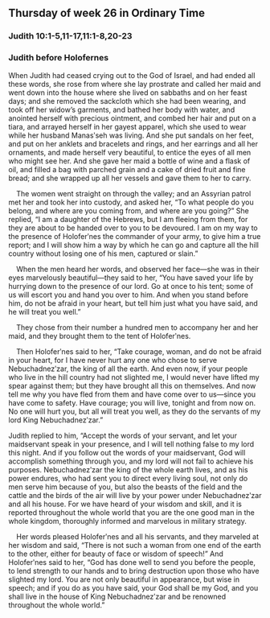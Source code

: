 ## Thursday of week 26 in Ordinary Time

### Judith 10:1-5,11-17,11:1-8,20-23

### Judith before Holofernes

When Judith had ceased crying out to the God of Israel, and had ended all these words, she rose from where she lay prostrate and called her maid and went down into the house where she lived on sabbaths and on her feast days; and she removed the sackcloth which she had been wearing, and took off her widow’s garments, and bathed her body with water, and anointed herself with precious ointment, and combed her hair and put on a tiara, and arrayed herself in her gayest apparel, which she used to wear while her husband Manasʹseh was living. And she put sandals on her feet, and put on her anklets and bracelets and rings, and her earrings and all her ornaments, and made herself very beautiful, to entice the eyes of all men who might see her. And she gave her maid a bottle of wine and a flask of oil, and filled a bag with parched grain and a cake of dried fruit and fine bread; and she wrapped up all her vessels and gave them to her to carry.

    The women went straight on through the valley; and an Assyrian patrol met her and took her into custody, and asked her, “To what people do you belong, and where are you coming from, and where are you going?” She replied, “I am a daughter of the Hebrews, but I am fleeing from them, for they are about to be handed over to you to be devoured. I am on my way to the presence of Holoferʹnes the commander of your army, to give him a true report; and I will show him a way by which he can go and capture all the hill country without losing one of his men, captured or slain.”

    When the men heard her words, and observed her face—she was in their eyes marvelously beautiful—they said to her, “You have saved your life by hurrying down to the presence of our lord. Go at once to his tent; some of us will escort you and hand you over to him. And when you stand before him, do not be afraid in your heart, but tell him just what you have said, and he will treat you well.”

    They chose from their number a hundred men to accompany her and her maid, and they brought them to the tent of Holoferʹnes. 

    Then Holoferʹnes said to her, “Take courage, woman, and do not be afraid in your heart, for I have never hurt any one who chose to serve Nebuchadnezʹzar, the king of all the earth. And even now, if your people who live in the hill country had not slighted me, I would never have lifted my spear against them; but they have brought all this on themselves. And now tell me why you have fled from them and have come over to us—since you have come to safety. Have courage; you will live, tonight and from now on. No one will hurt you, but all will treat you well, as they do the servants of my lord King Nebuchadnezʹzar.”

Judith replied to him, “Accept the words of your servant, and let your maidservant speak in your presence, and I will tell nothing false to my lord this night. And if you follow out the words of your maidservant, God will accomplish something through you, and my lord will not fail to achieve his purposes. Nebuchadnezʹzar the king of the whole earth lives, and as his power endures, who had sent you to direct every living soul, not only do men serve him because of you, but also the beasts of the field and the cattle and the birds of the air will live by your power under Nebuchadnezʹzar and all his house. For we have heard of your wisdom and skill, and it is reported throughout the whole world that you are the one good man in the whole kingdom, thoroughly informed and marvelous in military strategy.

    Her words pleased Holoferʹnes and all his servants, and they marveled at her wisdom and said, “There is not such a woman from one end of the earth to the other, either for beauty of face or wisdom of speech!” And Holoferʹnes said to her, “God has done well to send you before the people, to lend strength to our hands and to bring destruction upon those who have slighted my lord. You are not only beautiful in appearance, but wise in speech; and if you do as you have said, your God shall be my God, and you shall live in the house of King Nebuchadnezʹzar and be renowned throughout the whole world.”